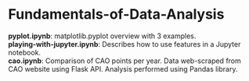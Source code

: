 # Fundamentals-of-Data-Analysis  
<b>pyplot.ipynb</b>: matplotlib.pyplot overview with 3 examples.  
<b>playing-with-jupyter.ipynb</b>: Describes how to use features in a Jupyter notebook.  
<b>cao.ipynb</b>: Comparison of CAO points per year. Data web-scraped from CAO website using Flask API. Analysis performed using Pandas library.
